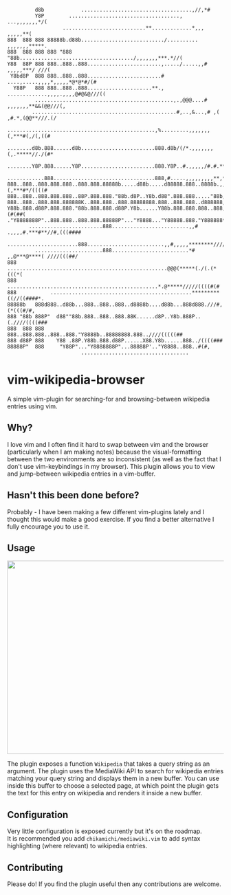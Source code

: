 ```
         d8b            ....................................,//,*#
         Y8P        ...................................., ...,,,,,,,*/(
                  ...........................**.............*,,, ,,,,,**(
888  888 888 88888b.d88b.........................../.......... ,,,,,,,*****.
888  888 888 888 "888 "88b...................................../,,,,,,,***.*//(
Y88  88P 888 888..888..888........................,...../.....,,# ,,,,,***/ ///(
 Y8bd8P  888 888..888..888........................# ....,.....,,,,*,,,,,*@*@*#/(#
  Y88P   888 888..888..888.....................**., .............,,,,.,,,,@#@&@///((
         .............................................,.,@@@....# ,,,,,,,**&&(@@///(,
        ...............................................#,..,&...,# ,( ,#.*,(@@**///.(/
       ................................................,%.........,,,,,,,(,***#(,/(,((#
      ........d8b.888......d8b........................888.d8b/(/*.,,,,,,,(,.*****//./(#*
      ........Y8P.888......Y8P........................888.Y8P..#.,,,,,/#.#.*****///((((/
      ............888.................................888,#.....,,,,,,,,,**,**##./(((((#
888..888..888.888.888..888.888.88888b.....d88b.....d88888.888..8888b.,,,,**(,***#*/((((#
888..888..888.888.888..88P.888.888."88b.d8P..Y8b.d88".888.888....."88b,,,****#//.//(((##
888..888..888.888.888888K..888.888..888.88888888.888..888.888..d888888,,****#./////(((/#
Y88b.888.d88P.888.888."88b.888.888.d88P.Y8b......Y88b.888.888.888..888,*****#,//#*(#(##(
."Y8888888P"..888.888..888.888.88888P"..."Y8888..."Y88888.888."Y888888******/#.//(((###
       ........................888.........................,,# .,,,,#.***#**//#,(((####
        .......................888.........................,,#,,,,,********////((((###
         ......................888.........................*# ,,@***@****( ////(((##/
888        ....................................................@@@(*****(./(.(*(((*(
888          .................................................*.@*****/////((((#(#
888           ..............................................*********((//((####*.
88888b   888d888..d88b...888..888..888..d8888b....d88b...888d888.///#,(*(((#/#,
888 "88b 888P"  d88""88b.888..888..888.88K......d8P..Y8b.888P..(.////((((###
888  888 888    888..888.888..888..888."Y8888b..88888888.888..////(((((##
888 d88P 888    Y88 .88P.Y88b.888.d88P......X88.Y8b......888../((((###
88888P"  888     "Y88P"..."Y8888888P"...88888P'.."Y8888..888..#(#,
                        ...................................
```

<h1>vim-wikipedia-browser</h1>
A simple vim-plugin for searching-for and browsing-between wikipedia entries using vim.

<h2>Why?</h2>
I love vim and I often find it hard to swap between vim and the browser (particularly when I am making notes) because the visual-formatting between the two environments are so inconsistent (as well as the fact that I don't use vim-keybindings in my browser). This plugin allows you to view and jump-between wikipedia entries in a vim-buffer.

<h2>Hasn't this been done before?</h2>
Probably - I have been making a few different vim-plugins lately and I thought this would make a good exercise. If you find a better alternative I fully encourage you to use it.

<h2> Usage </h2>
<img src="https://github.com/el-iot/vim-wikipedia-browser/blob/master/assets/demo.gif" width="800" height="450" />

The plugin exposes a function <code>Wikipedia</code> that takes a query string as an argument. The plugin uses the MediaWiki API to search for wikipedia entries matching your query string and displays them in a new buffer. You can use <code><Cr></code> inside this buffer to choose a selected page, at which point the plugin gets the text for this entry on wikipedia and renders it inside a new buffer.

<h2>Configuration</h2>
Very little configuration is exposed currently but it's on the roadmap. <br>
It is recommended you add <code>chikamichi/mediawiki.vim</code> to add syntax highlighting (where relevant) to wikipedia entries.

<h2>Contributing</h2>
Please do! If you find the plugin useful then any contributions are welcome.

